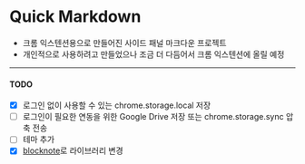 # Quick Markdown

- 크롬 익스텐션용으로 만들어진 사이드 패널 마크다운 프로젝트
- 개인적으로 사용하려고 만들었으나 조금 더 다듬어서 크롬 익스텐션에 올릴 예정


---

#### TODO
- [x] 로그인 없이 사용할 수 있는 chrome.storage.local 저장
- [ ] 로그인이 필요한 연동을 위한 Google Drive 저장 또는 chrome.storage.sync 압축 전송
- [ ] 테마 추가
- [x] [blocknote](https://www.blocknotejs.org/)로 라이브러리 변경

